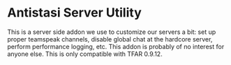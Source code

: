 # Antistasi Server Utility

This is a server side addon we use to customize our servers a bit: set up proper teamspeak channels, disable global chat at the hardcore server, perform performance logging, etc.
This addon is probably of no interest for anyone else.
This is only compatible with TFAR 0.9.12.
